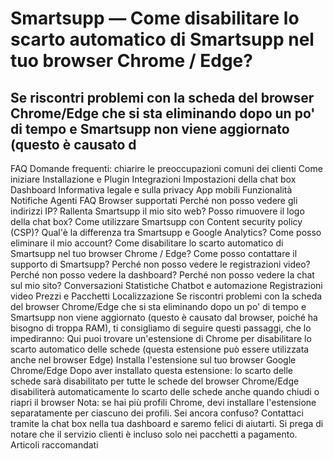# Smartsupp — Come disabilitare lo scarto automatico di Smartsupp nel tuo browser Chrome / Edge?
## Se riscontri problemi con la scheda del browser Chrome/Edge che si sta eliminando dopo un po' di tempo e Smartsupp non viene aggiornato (questo è causato d
FAQ 
Domande frequenti: chiarire le preoccupazioni comuni dei clienti 
Come iniziare 
Installazione e Plugin 
Integrazioni 
Impostazioni della chat box 
Dashboard 
Informativa legale e sulla privacy 
App mobili 
Funzionalità 
Notifiche 
Agenti 
FAQ 
Browser supportati 
Perché non posso vedere gli indirizzi IP? 
Rallenta Smartsupp il mio sito web? 
Posso rimuovere il logo della chat box? 
Come utilizzare Smartsupp con Content security policy (CSP)? 
Qual'è la differenza tra Smartsupp e Google Analytics? 
Come posso eliminare il mio account? 
Come disabilitare lo scarto automatico di Smartsupp nel tuo browser Chrome / Edge? 
Come posso contattare il supporto di Smartsupp? 
Perché non posso vedere le registrazioni video? 
Perché non posso vedere la dashboard? 
Perché non posso vedere la chat sul mio sito? 
Conversazioni 
Statistiche 
Chatbot e automazione 
Registrazioni video 
Prezzi e Pacchetti 
Localizzazione 
Se riscontri problemi con la scheda del browser Chrome/Edge che si sta eliminando dopo un po' di tempo e Smartsupp non viene aggiornato (questo è causato dal browser, poiché ha bisogno di troppa RAM), ti consigliamo di seguire questi passaggi, che lo impediranno:
Qui puoi trovare un'estensione di Chrome per disabilitare lo scarto automatico delle schede (questa estensione può essere utilizzata anche nel browser Edge)
Installa l'estensione sul tuo browser Google Chrome/Edge 
Dopo aver installato questa estensione:
lo scarto delle schede sarà disabilitato per tutte le schede del browser Chrome/Edge
disabiliterà automaticamente lo scarto delle schede anche quando chiudi o riapri il browser 
Nota: se hai più profili Chrome, devi installare l'estensione separatamente per ciascuno dei profili.
Sei ancora confuso? Contattaci tramite la chat box nella tua dashboard e saremo felici di aiutarti. Si prega di notare che il servizio clienti è incluso solo nei pacchetti a pagamento. 
Articoli raccomandati

